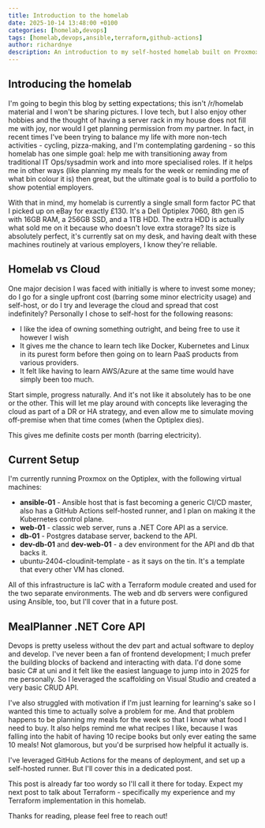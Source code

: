 ```yaml
---
title: Introduction to the homelab
date: 2025-10-14 13:48:00 +0100
categories: [homelab,devops]
tags: [homelab,devops,ansible,terraform,github-actions]
author: richardnye
description: An introduction to my self-hosted homelab built on Proxmox, Terraform, and Ansible, including the goals, setup, and first project: a .NET Core API.
---
```


## Introducing the homelab
I'm going to begin this blog by setting expectations; this isn't /r/homelab material and I won't be sharing pictures. I love tech, but I also enjoy other hobbies and the thought of having a server rack in my house does not fill me with joy, nor would I get planning permission from my partner. In fact, in recent times I've been trying to balance my life with more non-tech activities - cycling, pizza-making, and I'm contemplating gardening - so this homelab has one simple goal: help me with transitioning away from traditional IT Ops/sysadmin work and into more specialised roles. If it helps me in other ways (like planning my meals for the week or reminding me of what bin colour it is) then great, but the ultimate goal is to build a portfolio to show potential employers. 

With that in mind, my homelab is currently a single small form factor PC that I picked up on eBay for exactly £130. It's a Dell Optiplex 7060, 8th gen i5 with 16GB RAM, a 256GB SSD, and a 1TB HDD. The extra HDD is actually what sold me on it because who doesn't love extra storage? Its size is absolutely perfect, it's currently sat on my desk, and having dealt with these machines routinely at various employers, I know they're reliable. 

## Homelab vs Cloud
One major decision I was faced with initially is where to invest some money; do I go for a single upfront cost (barring some minor electricity usage) and self-host, or do I try and leverage the cloud and spread that cost indefinitely? Personally I chose to self-host for the following reasons:

- I like the idea of owning something outright, and being free to use it however I wish
- It gives me the chance to learn tech like Docker, Kubernetes and Linux in its purest form before then going on to learn PaaS products from various providers.
- It felt like having to learn AWS/Azure at the same time would have simply been too much.

Start simple, progress naturally. And it's not like it absolutely has to be one or the other. This will let me play around with concepts like leveraging the cloud as part of a DR or HA strategy, and even allow me to simulate moving off-premise when that time comes (when the Optiplex dies). 

This gives me definite costs per month (barring electricity). 

## Current Setup
I'm currently running Proxmox on the Optiplex, with the following virtual machines:

- **ansible-01** - Ansible host that is fast becoming a generic CI/CD master, also has a GitHub Actions self-hosted runner, and I plan on making it the Kubernetes control plane. 
- **web-01** - classic web server, runs a .NET Core API as a service.
- **db-01** - Postgres database server, backend to the API.
- **dev-db-01** and **dev-web-01** - a dev environment for the API and db that backs it.
- ubuntu-2404-cloudinit-template - as it says on the tin. It's a template that every other VM has cloned. 

All of this infrastructure is IaC with a Terraform module created and used for the two separate environments. The web and db servers were configured using Ansible, too, but I'll cover that in a future post. 

## MealPlanner .NET Core API
Devops is pretty useless without the dev part and actual software to deploy and develop. I've never been a fan of frontend development; I much prefer the building blocks of backend and interacting with data. I'd done some basic C# at uni and it felt like the easiest language to jump into in 2025 for me personally. So I leveraged the scaffolding on Visual Studio and created a very basic CRUD API. 

I've also struggled with motivation if I'm just learning for learning's sake so I wanted this time to actually solve a problem for me. And that problem happens to be planning my meals for the week so that I know what food I need to buy. It also helps remind me what recipes I like, because I was falling into the habit of having 10 recipe books but only ever eating the same 10 meals! Not glamorous, but you'd be surprised how helpful it actually is. 

I've leveraged GitHub Actions for the means of deployment, and set up a self-hosted runner. But I'll cover this in a dedicated post.

This post is already far too wordy so I'll call it there for today. Expect my next post to talk about Terraform - specifically my experience and my Terraform implementation in this homelab. 

Thanks for reading, please feel free to reach out!